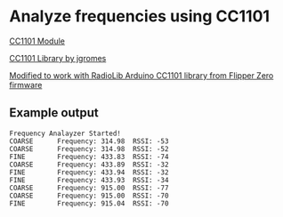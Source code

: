 # Analyze frequencies using CC1101

[CC1101 Module](https://a.aliexpress.com/_mK4kt1M) 

[CC1101 Library by jgromes](https://github.com/jgromes/RadioLib)

[Modified to work with RadioLib Arduino CC1101 library from Flipper Zero firmware](https://github.com/flipperdevices/flipperzero-firmware/blob/ab2fcaf4abe4d1f235ad6fda7216373cf22f20ba/applications/main/subghz/helpers/subghz_frequency_analyzer_worker.c)

## Example output

```
Frequency Analayzer Started!
COARSE      Frequency: 314.98  RSSI: -53
COARSE      Frequency: 314.98  RSSI: -52
FINE        Frequency: 433.83  RSSI: -74
COARSE      Frequency: 433.89  RSSI: -32
FINE        Frequency: 433.94  RSSI: -32
FINE        Frequency: 433.93  RSSI: -34
COARSE      Frequency: 915.00  RSSI: -77
COARSE      Frequency: 915.00  RSSI: -70
FINE        Frequency: 915.04  RSSI: -70
```
